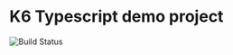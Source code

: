 # K6 Typescript demo project

![Build Status](https://github.com/savvagen/k6-typescript-demo/actions/workflows/build.yaml/badge.svg?branch=master)
